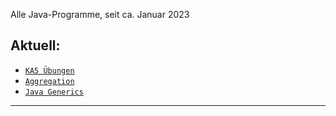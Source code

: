 Alle Java-Programme, seit ca. Januar 2023

## Aktuell: 
- [```KA5 Übungen```](src/KA5_Uebung/)
- [```Aggregation```](src/Aggregation/)
- [```Java Generics```](src/JavaGerneics/)

---

